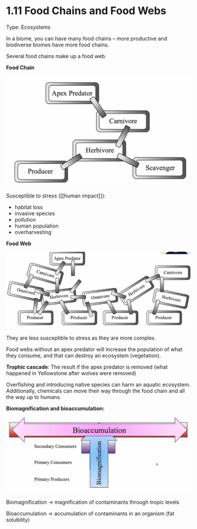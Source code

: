 # 1.11 Food Chains and Food Webs

Type: Ecosystems

In a biome, you can have many food chains – more productive and biodiverse biomes have more food chains.

Several food chains make up a food web.

**Food Chain**

![assets/1%2011%20Food%20Chains%20and%20Food%20Webs%202f8373d2806e4d0f96a0b997f598095d/Screen_Shot_2021-05-15_at_4.53.31_PM.png](../.assets/Screen_Shot_2021-05-15_at_4.53.31_PM.png)

Susceptible to stress ([[human impact]]):
- habitat loss
- invasive species
- pollution
- human population
- overharvesting

**Food Web**

![assets/1%2011%20Food%20Chains%20and%20Food%20Webs%202f8373d2806e4d0f96a0b997f598095d/Screen_Shot_2021-05-15_at_4.54.27_PM.png](../.assets/Screen_Shot_2021-05-15_at_4.54.27_PM.png)

They are less susceptible to stress as they are more complex.

Food webs without an apex predator will increase the population of what they consume, and that can destroy an ecosystem (vegetation).

**Trophic cascade**: The result if the apex predator is removed (what happened in Yellowstone after wolves were removed)

Overfishing and introducing native species can harm an aquatic ecosystem. Additionally, chemicals can move their way through the food chain and all the way up to humans.

**Biomagnification and bioaccumulation:** 

![assets/1%2011%20Food%20Chains%20and%20Food%20Webs%202f8373d2806e4d0f96a0b997f598095d/Screen_Shot_2021-05-15_at_5.03.16_PM.png](../.assets/Screen_Shot_2021-05-15_at_5.03.16_PM.png)

Biomagnification → magnification of contaminants through tropic levels

Bioaccumulation → accumulation of contaminants in an organism (fat solubility)